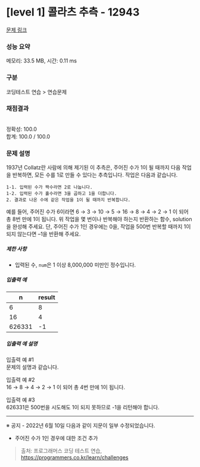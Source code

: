 # [level 1] 콜라츠 추측 - 12943 

[문제 링크](https://school.programmers.co.kr/learn/courses/30/lessons/12943?language=javascript) 

### 성능 요약

메모리: 33.5 MB, 시간: 0.11 ms

### 구분

코딩테스트 연습 > 연습문제

### 채점결과

<br/>정확성: 100.0<br/>합계: 100.0 / 100.0

### 문제 설명

<p style="user-select: auto;">1937년 Collatz란 사람에 의해 제기된 이 추측은, 주어진 수가 1이 될 때까지 다음 작업을 반복하면, 모든 수를 1로 만들 수 있다는 추측입니다. 작업은 다음과 같습니다. </p>
<div class="highlight" style="user-select: auto;"><pre class="codehilite" style="user-select: auto;"><code style="user-select: auto;">1-1. 입력된 수가 짝수라면 2로 나눕니다. 
1-2. 입력된 수가 홀수라면 3을 곱하고 1을 더합니다. 
2. 결과로 나온 수에 같은 작업을 1이 될 때까지 반복합니다. 
</code></pre></div>
<p style="user-select: auto;">예를 들어, 주어진 수가 6이라면 6 → 3 → 10 → 5 → 16 → 8 → 4 → 2 → 1 이 되어 총 8번 만에 1이 됩니다. 위 작업을 몇 번이나 반복해야 하는지 반환하는 함수, solution을 완성해 주세요. 단, 주어진 수가 1인 경우에는 0을, 작업을 500번 반복할 때까지 1이 되지 않는다면 –1을 반환해 주세요. </p>

<h5 style="user-select: auto;">제한 사항</h5>

<ul style="user-select: auto;">
<li style="user-select: auto;">입력된 수, <code style="user-select: auto;">num</code>은 1 이상 8,000,000 미만인 정수입니다. </li>
</ul>

<h5 style="user-select: auto;">입출력 예</h5>
<table class="table" style="user-select: auto;">
        <thead style="user-select: auto;"><tr style="user-select: auto;">
<th style="user-select: auto;">n</th>
<th style="user-select: auto;">result</th>
</tr>
</thead>
        <tbody style="user-select: auto;"><tr style="user-select: auto;">
<td style="user-select: auto;">6</td>
<td style="user-select: auto;">8</td>
</tr>
<tr style="user-select: auto;">
<td style="user-select: auto;">16</td>
<td style="user-select: auto;">4</td>
</tr>
<tr style="user-select: auto;">
<td style="user-select: auto;">626331</td>
<td style="user-select: auto;">-1</td>
</tr>
</tbody>
      </table>
<h5 style="user-select: auto;">입출력 예 설명</h5>

<p style="user-select: auto;">입출력 예 #1 <br style="user-select: auto;">
문제의 설명과 같습니다. </p>

<p style="user-select: auto;">입출력 예 #2 <br style="user-select: auto;">
16 → 8 → 4 → 2 → 1 이 되어 총 4번 만에 1이 됩니다. </p>

<p style="user-select: auto;">입출력 예 #3 <br style="user-select: auto;">
626331은 500번을 시도해도 1이 되지 못하므로 -1을 리턴해야 합니다.</p>

<hr style="user-select: auto;">

<p style="user-select: auto;">※ 공지 - 2022년 6월 10일 다음과 같이 지문이 일부 수정되었습니다.</p>

<ul style="user-select: auto;">
<li style="user-select: auto;">주어진 수가 1인 경우에 대한 조건 추가</li>
</ul>


> 출처: 프로그래머스 코딩 테스트 연습, https://programmers.co.kr/learn/challenges